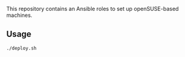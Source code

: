 This repository contains an Ansible roles to set up openSUSE-based machines.

## Usage
```
./deploy.sh
```
